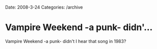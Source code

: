 Date: 2008-3-24
Categories: /archive

# Vampire Weekend -a punk- didn'...

Vampire Weekend -a punk- didn't I hear that song in 1983?

